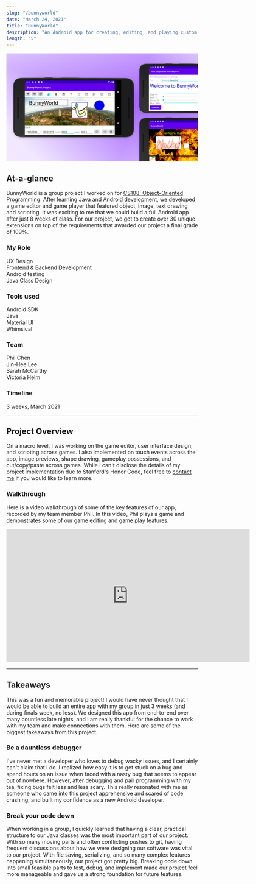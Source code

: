 ```yaml
---
slug: "/bunnyworld"
date: "March 24, 2021"
title: "BunnyWorld"
description: "An Android app for creating, editing, and playing custom games."
length: "5"
---
```


<img alt="Mockup of two phone screens showcasing donations next to Google logo in the center." src="../images/headers/bunnyworld.png"/>
<br />

## At-a-glance

BunnyWorld is a group project I worked on for [CS108: Object-Oriented Programming](https://web.stanford.edu/class/cs108/). After learning Java and Android development, we developed a game editor and game player that featured object, image, text drawing and scripting. It was exciting to me that we could build a full Android app after just 8 weeks of class. For our project, we got to create over 30 unique extensions on top of the requirements that awarded our project a final grade of 109%.

<div class="row">
    <div class="col-sm">
        <h3>My Role</h3>
        <p>UX Design<br/>
        Frontend & Backend Development<br/>
        Android testing<br/>
        Java Class Design<br/>
        </p>
    </div>
    <div class="col-sm">
      <h3>Tools used</h3>
      <p>Android SDK<br/>Java<br/>Material UI<br/>Whimsical<br/></p>
    </div>
    <div class="col-sm">
      <h3>Team</h3>
      <p>Phil Chen<br/>Jin-Hee Lee<br/>Sarah McCarthy<br/>Victoria Helm</p>
    </div>
    <div class="col-sm">
      <h3>Timeline</h3>
      <p>3 weeks, March 2021</p>
    </div>
</div>

---

## Project Overview

On a macro level, I was working on the game editor, user interface design, and scripting across games. I also implemented on touch events across the app, image previews, shape drawing, gameplay possessions, and cut/copy/paste across games. While I can't disclose the details of my project implementation due to Stanford's Honor Code, feel free to [contact me](mailto:amyflo@stanford.edu) if you would like to learn more.

### Walkthrough
Here is a video walkthrough of some of the key features of our app, recorded by my team member Phil. In this video, Phil plays a game and demonstrates some of our game editing and game play features.  
<iframe width="640" height="350" src="https://drive.google.com/file/d/1OYN8IPep7VYDl1KFbidMB9kN1n0Jwc_Q/preview" title="BunnyWorld player" frameborder="0" allow="accelerometer; autoplay; clipboard-write; encrypted-media; gyroscope; picture-in-picture" allowfullscreen></iframe>

---

## Takeaways

This was a fun and memorable project! I would have never thought that I would be able to build an entire app with my group in just 3 weeks (and during finals week, no less). We designed this app from end-to-end over many countless late nights, and I am really thankful for the chance to work with my team and make connections with them. Here are some of the biggest takeaways from this project. 

### Be a dauntless debugger

I've never met a developer who loves to debug wacky issues, and I certainly can't claim that I do. I realized how easy it is to get stuck on a bug and spend hours on an issue when faced with a nasty bug that seems to appear out of nowhere. However, after debugging and pair programming with my tea, fixing bugs felt less and less scary. This really resonated with me as someone who came into this project apprehensive and scared of code crashing, and built my confidence as a new Android developer. 

### Break your code down

When working in a group, I quickly learned that having a clear, practical structure to our Java classes was the most important part of our project. With so many moving parts and often conflicting pushes to git, having frequent discussions about how we were designing our software was vital to our project. With file saving, serializing, and so many complex features happening simultaneously, our project got pretty big. Breaking code down into small feasible parts to test, debug, and implement made our project feel more manageable and gave us a strong foundation for future features.